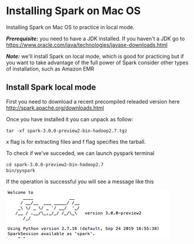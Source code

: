 # Installing Spark on Mac OS

Installing Spark on Mac OS to practice in local mode.

***Prerequisite:*** you need to have a JDK installed. If you haven't a JDK go to https://www.oracle.com/java/technologies/javase-downloads.html

***Note:*** we'll install Spark on local mode, which is good for practicing but if you want to take advantage of the full power of Spark consider other types of installation, such as Amazon EMR

## Install Spark local mode

First you need to download a recent precompiled releaded version here http://spark.apache.org/downloads.html

Once you have installed it you can unpack as follow: 

```
tar -xf spark-3.0.0-preview2-bin-hadoop2.7.tgz
```
x flag is for extracting files and f flag specifies the tarball.

To check if we've succeded, we can launch pyspark terminal

```
cd spark-3.0.0-preview2-bin-hadoop2.7
bin/pyspark
```
If the operation is successful you will see a message like this

![alt_text](picture/welcome.png)
